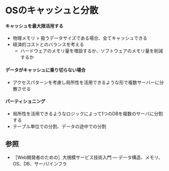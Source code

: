 # OSのキャッシュと分散
#### キャッシュを最大限活用する
- 物理メモリ > 扱うデータサイズである場合、全てキャッシュできる
- 経済的コストとのバランスを考える
  - ハードウェアのメモリ量を増設するか、ソフトウェアのメモリ量を削減するか

#### データがキャッシュに乗り切らない場合
- アクセスパターンを考慮し局所性を活用できるような形で複数サーバーに分散させる

#### パーティショニング
- 局所性を活用できるようなロジックによって1つのDBを複数のサーバに分割する
- テーブル単位での分割、データの途中での分割

## 参照
- ［Web開発者のための］大規模サービス技術入門 ― データ構造、メモリ、OS、DB、サーバ/インフラ
